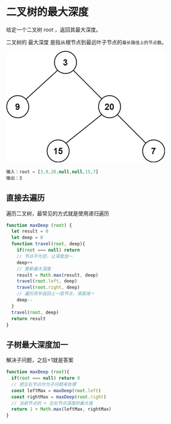 # 二叉树的最大深度

给定一个二叉树 root ，返回其最大深度。

二叉树的 最大深度 是指从根节点到最远叶子节点的`最长路径上的节点数`。

![二叉树](../images/ex_depth.jpeg)

```js
输入：root = [3,9,20,null,null,15,7]
输出：3
```

## 直接去遍历

遍历二叉树，最常见的方式就是使用递归遍历

```js
function maxDeep (root) {
  let result = 0
  let deep = 0
  function travel(root, deep){
    if(root === null) return
    // 节点不为空，让深度加一
    deep++
    // 更新最大深度
    result = Math.max(result, deep)
    travel(root.left, deep)
    travel(root.right, deep)
    // 遍历完毕返回上一层节点，深度减一
    deep--
  }
  travel(root, deep)
  return result
}
```

## 子树最大深度加一

解决子问题，之后+1就是答案

```js
function maxDeep (root){
  if(root === null) return 0
  // 把左右节点作为子问题来处理
  const leftMax = maxDeep(root.left)
  const rightMax = maxDeep(root.right)
  // 当前节点的 + 左右节点深度的最大值
  return 1 + Math.max(leftMax, rightMax)
}
```